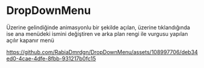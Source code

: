# DropDownMenu
Üzerine gelindiğinde animasyonlu bir şekilde açılan, üzerine tıklandığında ise ana menüdeki ismini değiştiren ve arka plan rengi ile vurgusu yapılan açılır kapanır menü

https://github.com/RabiaDmrdgn/DropDownMenu/assets/108997706/deb34ed0-4cae-4dfe-8fbb-931217b0fc15
